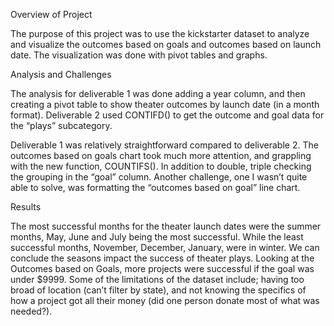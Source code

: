 Overview of Project

The purpose of this project was to use the kickstarter dataset to analyze and visualize the outcomes based on goals and outcomes based on launch date. The visualization was done with pivot tables and graphs. 


Analysis and Challenges

The analysis for deliverable 1 was done adding a year column, and then creating a pivot table to show theater outcomes by launch date (in a month format). Deliverable 2 used CONTIFD() to get the outcome and goal data for the “plays” subcategory. 


Deliverable 1 was relatively straightforward compared to deliverable 2. The outcomes based on goals chart took much more attention, and grappling with the new function, COUNTIFS(). In addition to double, triple checking the grouping in the “goal” column. Another challenge, one I wasn’t quite able to solve, was formatting the “outcomes based on goal” line chart. 


Results

The most successful months for the theater launch dates were the summer months, May, June and July being the most successful. While the least successful months, November, December, January, were in winter. We can conclude the seasons impact the success of theater plays. 
Looking at the Outcomes based on Goals, more projects were successful if the goal was under $9999. 
Some of the limitations of the dataset include; having too broad of location (can’t filter by state), and not knowing the specifics of how a project got all their money (did one person donate most of what was needed?). 

